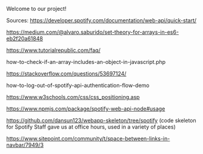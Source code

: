 Welcome to our project!

Sources:
https://developer.spotify.com/documentation/web-api/quick-start/

https://medium.com/@alvaro.saburido/set-theory-for-arrays-in-es6-eb2f20a61848

https://www.tutorialrepublic.com/faq/

how-to-check-if-an-array-includes-an-object-in-javascript.php

https://stackoverflow.com/questions/53697124/

how-to-log-out-of-spotify-api-authentication-flow-demo

https://www.w3schools.com/css/css_positioning.asp

https://www.npmjs.com/package/spotify-web-api-node#usage

https://github.com/dansun123/webapp-skeleton/tree/spotify (code skeleton for Spotify 
Staff gave us at office hours, used in a variety of places)

https://www.sitepoint.com/community/t/space-between-links-in-navbar/7949/3
